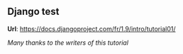 ## Django test

**Url**: https://docs.djangoproject.com/fr/1.9/intro/tutorial01/

*Many thanks to the writers of this tutorial*
